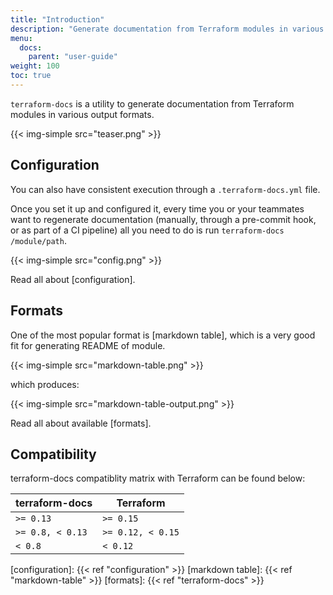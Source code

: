 ```yaml
---
title: "Introduction"
description: "Generate documentation from Terraform modules in various output formats."
menu:
  docs:
    parent: "user-guide"
weight: 100
toc: true
---
```


`terraform-docs` is a utility to generate documentation from Terraform modules in
various output formats.

{{< img-simple src="teaser.png" >}}

## Configuration

You can also have consistent execution through a `.terraform-docs.yml` file.

Once you set it up and configured it, every time you or your teammates want to
regenerate documentation (manually, through a pre-commit hook, or as part
of a CI pipeline) all you need to do is run `terraform-docs /module/path`.

{{< img-simple src="config.png" >}}

Read all about [configuration].

## Formats

One of the most popular format is [markdown table], which is a very good fit for
generating README of module.

{{< img-simple src="markdown-table.png" >}}

which produces:

{{< img-simple src="markdown-table-output.png" >}}

Read all about available [formats].

## Compatibility

terraform-docs compatiblity matrix with Terraform can be found below:

<table class="table pure-table">
  <thead>
    <tr>
      <th>terraform-docs</th>
      <th>Terraform</th>
    </tr>
  </thead>
  <tbody>
    <tr>
      <td><code>&gt;= 0.13</code></td>
      <td><code>&gt;= 0.15</code></td>
    </tr>
    <tr>
      <td><code>&gt;= 0.8, &lt; 0.13</code></td>
      <td><code>&gt;= 0.12, &lt; 0.15</code></td>
    </tr>
    <tr>
      <td><code>&lt; 0.8</code></td>
      <td><code>&lt; 0.12</code></td>
    </tr>
  </tbody>
</table>

[configuration]: {{< ref "configuration" >}}
[markdown table]: {{< ref "markdown-table" >}}
[formats]: {{< ref "terraform-docs" >}}
